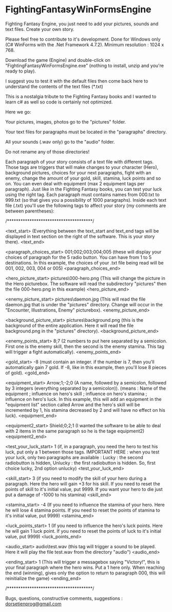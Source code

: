 # FightingFantasyWinFormsEngine
Fighting Fantasy Engine, you just need to add your pictures, sounds and text files.  Create your own story.

Please feel free to contribute to it's development.  Done for Windows only (C# WinForms with the .Net Framework 4.7.2).  Minimum resolution : 1024 x 768.

Download the game (Engine) and double-click on "FightingFantasyWinFormsEngine.exe" (nothing to install, unzip and you're ready to play).  

I suggest you to test it with the default files then come back here to understand the contents of the text files (*.txt)

This is a nostalgia tribute to the Fighting Fantasy books and I wanted to learn c# as well so code is certainly not optimized.  

Here we go:

Your pictures, images, photos go to the "pictures" folder.  

Your text files for paragraphs must be located in the "paragraphs" directory.  

All your sounds (.wav only) go to the "audio" folder.  

Do not rename any of those directories!

Each paragraph of your story consists of a text file with different tags.  Those tags are triggers that will make changes to your character (Hero), background pictures, choices for your next paragraphs, fight with an enemy, change the amount of your gold, skill, stamina, luck points and so on.  You can even deal with equipment (max 2 equipment tags per paragraph).  Just like in the Fighting Fantasy books, you can test your luck using the right tag.  Each paragraph must contains names from 000.txt to 999.txt (so that gives you a possibility of 1000 paragraphs).  Inside each text file (.txt) you'll use the following tags to affect your story (my comments are between parentheses):

/**************************************/

<text_start>
(Everything between the text_start and text_end tags will be displayed in text section on the right of the software. This is your story there).
<text_end>

<paragraph_choices_start>
001;002;003;004;005
(these will display your choices of paragraph for the 5 radio button.  You can have from 1 to 5 destinations.  In this example, the choices of your .txt file being read will be 001, 002, 003, 004 or 005)
<paragraph_choices_end>

<hero_picture_start>
pictures\\000-hero.png
(This will change the picture in the Hero picturebox. The software will read the subdirectory "pictures" then the file 000-hero.png in this example)
<hero_picture_end>

<enemy_picture_start>
pictures\\daemon.jpg
(This will read the file daemon.jpg that is under the "pictures" directory.  Change will occur in the "Encounter, Illustrations, Enemy" picturebox).
<enemy_picture_end>

<background_picture_start>
pictures\\background.png
(this is the background of the entire application.  Here it will read the file background.png in the "pictures" directory).
<background_picture_end>

<enemy_points_start>
8;7
(2 numbers to put here separated by a semicolon.  First one is the enemy skill, then the second is the enemy stamina.  This tag will trigger a fight automatically).
<enemy_points_end>

<gold_start>
-8
(must contain an integer.  if the number is 7, then you'll automatically gain 7 gold.  If -8, like in this example, then you'll lose 8 pieces of gold).
<gold_end>

<equipment_start>
Arrow;1;-2;0 
(A name, followed by a semicolon, followed by 3 integers (everything separated by a semicolon)).  (means : Name of the equipment ; influence on hero's skill ; influence on hero's stamina ; influence on hero's luck. In this example, this will add an equipment in the "equipment list" section called Arrow and the hero's skill will be incremented by 1, his stamina decreased by 2 and will have no effect on his luck).
<equipment_end>

<equipment2_start>
Shield;0;2;1
(I wanted the software to be able to deal with 2 items in the same paragraph so he is the tage equipment2)
<equipment2_end>

<test_your_luck_start>
1
(if, in a paragraph, you need the hero to test his luck, put only a 1 between those tags. IMPORTANT HERE : when you test your luck, only two paragraphs are available : Lucky : the second radiobutton is hidden, Unlucky : the first radiobutton is hidden. So, first choice lucky, 2nd option unlucky)
<test_your_luck_end>

<skill_start>
3
(if you need to modify the skill of your hero during a paragraph.  Here the hero will gain +3 for his skill. If you need to reset the points of skill to it's initial value, put 9999.  If you want your hero to die just put a damage of -1000 to his stamina)
<skill_end>

<stamina_start>
-4
(If you need to influence the stamina of your hero.  Here he will lose 4 stamina points. If you need to reset the points of stamina to it's initial value, put 9999)
<stamina_end>

<luck_points_start>
1
(If you need to influence the hero's luck points.  Here he will gain 1 luck point.  If you need to reset the points of luck to it's initial value, put 9999)
<luck_points_end>

<audio_start>
audio\\test.wav
(this tag will trigger a sound to be played.  Here it will play the file test.wav from the directory "audio")
<audio_end>

<ending_start>
1
(This will trigger a messagebox saying "Victory!", this is your final paragraph where the hero wins.  Put a 1 here only.  When reaching the end (winning), gives only the option to return to paragraph 000, this will reinitialize the game)
<ending_end>

/**************************************/

Bugs, questions, constructive comments, suggestions : dorsetienprog@gmail.com
